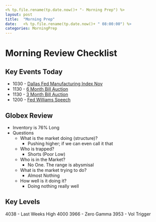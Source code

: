 ```yaml
---
<% tp.file.rename(tp.date.now()+ "- Morning Prep") %>
layout: post
title:  "Morning Prep"
date:   <% tp.file.rename(tp.date.now()+ " 08:00:00") %> 
categories: MorningPrep
---
```


# Morning Review Checklist
## Key Events Today
- 1030 - [Dallas Fed Manufacturing Index Nov](https://tradingeconomics.com/united-states/dallas-fed-manufacturing-index)
- 1130 - [6 Month Bill Auction](https://tradingeconomics.com/united-states/6-month-bill-yield)
- 1130 - [3 Month Bill Auction](https://tradingeconomics.com/united-states/3-month-bill-yield)
- 1200 - [Fed Williams Speech](https://tradingeconomics.com/united-states/interest-rate)

## Globex Review
- Inventory is 76% Long
- Questions
    - What is the market doing (structure)?
        - Pushing higher; if we can even call it that
    - Who is trapped?
        - Shorts (Poor Low)
    - Who is in the Market?
        - No One. The range is abysmisal 
    - What is the market trying to do?
        - Almost Nothing
    - How well is it doing it?
        - Doing nothing really well

## Key Levels
4038 - Last Weeks High
4000
3966 - Zero Gamma
3953 - Vol Trigger
​
​
​